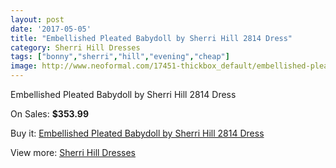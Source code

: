 ```yaml
---
layout: post
date: '2017-05-05'
title: "Embellished Pleated Babydoll by Sherri Hill 2814 Dress"
category: Sherri Hill Dresses
tags: ["bonny","sherri","hill","evening","cheap"]
image: http://www.neoformal.com/17451-thickbox_default/embellished-pleated-babydoll-by-sherri-hill-2814-dress.jpg
---
```

Embellished Pleated Babydoll by Sherri Hill 2814 Dress

On Sales: **$353.99**
<a href="https://www.neoformal.com/en/sherri-hill-dresses-2014/5715-embellished-pleated-babydoll-by-sherri-hill-2814-dress.html"><amp-img layout="responsive" width="600" height="600" src="//www.neoformal.com/17451-thickbox_default/embellished-pleated-babydoll-by-sherri-hill-2814-dress.jpg" alt="Embellished Pleated Babydoll by Sherri Hill 2814 Dress 0" /></a>
<a href="https://www.neoformal.com/en/sherri-hill-dresses-2014/5715-embellished-pleated-babydoll-by-sherri-hill-2814-dress.html"><amp-img layout="responsive" width="600" height="600" src="//www.neoformal.com/17463-thickbox_default/embellished-pleated-babydoll-by-sherri-hill-2814-dress.jpg" alt="Embellished Pleated Babydoll by Sherri Hill 2814 Dress 1" /></a>
<a href="https://www.neoformal.com/en/sherri-hill-dresses-2014/5715-embellished-pleated-babydoll-by-sherri-hill-2814-dress.html"><amp-img layout="responsive" width="600" height="600" src="//www.neoformal.com/17462-thickbox_default/embellished-pleated-babydoll-by-sherri-hill-2814-dress.jpg" alt="Embellished Pleated Babydoll by Sherri Hill 2814 Dress 2" /></a>
<a href="https://www.neoformal.com/en/sherri-hill-dresses-2014/5715-embellished-pleated-babydoll-by-sherri-hill-2814-dress.html"><amp-img layout="responsive" width="600" height="600" src="//www.neoformal.com/17461-thickbox_default/embellished-pleated-babydoll-by-sherri-hill-2814-dress.jpg" alt="Embellished Pleated Babydoll by Sherri Hill 2814 Dress 3" /></a>
<a href="https://www.neoformal.com/en/sherri-hill-dresses-2014/5715-embellished-pleated-babydoll-by-sherri-hill-2814-dress.html"><amp-img layout="responsive" width="600" height="600" src="//www.neoformal.com/17460-thickbox_default/embellished-pleated-babydoll-by-sherri-hill-2814-dress.jpg" alt="Embellished Pleated Babydoll by Sherri Hill 2814 Dress 4" /></a>
<a href="https://www.neoformal.com/en/sherri-hill-dresses-2014/5715-embellished-pleated-babydoll-by-sherri-hill-2814-dress.html"><amp-img layout="responsive" width="600" height="600" src="//www.neoformal.com/17459-thickbox_default/embellished-pleated-babydoll-by-sherri-hill-2814-dress.jpg" alt="Embellished Pleated Babydoll by Sherri Hill 2814 Dress 5" /></a>
<a href="https://www.neoformal.com/en/sherri-hill-dresses-2014/5715-embellished-pleated-babydoll-by-sherri-hill-2814-dress.html"><amp-img layout="responsive" width="600" height="600" src="//www.neoformal.com/17458-thickbox_default/embellished-pleated-babydoll-by-sherri-hill-2814-dress.jpg" alt="Embellished Pleated Babydoll by Sherri Hill 2814 Dress 6" /></a>
<a href="https://www.neoformal.com/en/sherri-hill-dresses-2014/5715-embellished-pleated-babydoll-by-sherri-hill-2814-dress.html"><amp-img layout="responsive" width="600" height="600" src="//www.neoformal.com/17457-thickbox_default/embellished-pleated-babydoll-by-sherri-hill-2814-dress.jpg" alt="Embellished Pleated Babydoll by Sherri Hill 2814 Dress 7" /></a>
<a href="https://www.neoformal.com/en/sherri-hill-dresses-2014/5715-embellished-pleated-babydoll-by-sherri-hill-2814-dress.html"><amp-img layout="responsive" width="600" height="600" src="//www.neoformal.com/17456-thickbox_default/embellished-pleated-babydoll-by-sherri-hill-2814-dress.jpg" alt="Embellished Pleated Babydoll by Sherri Hill 2814 Dress 8" /></a>
<a href="https://www.neoformal.com/en/sherri-hill-dresses-2014/5715-embellished-pleated-babydoll-by-sherri-hill-2814-dress.html"><amp-img layout="responsive" width="600" height="600" src="//www.neoformal.com/17455-thickbox_default/embellished-pleated-babydoll-by-sherri-hill-2814-dress.jpg" alt="Embellished Pleated Babydoll by Sherri Hill 2814 Dress 9" /></a>
<a href="https://www.neoformal.com/en/sherri-hill-dresses-2014/5715-embellished-pleated-babydoll-by-sherri-hill-2814-dress.html"><amp-img layout="responsive" width="600" height="600" src="//www.neoformal.com/17454-thickbox_default/embellished-pleated-babydoll-by-sherri-hill-2814-dress.jpg" alt="Embellished Pleated Babydoll by Sherri Hill 2814 Dress 10" /></a>
<a href="https://www.neoformal.com/en/sherri-hill-dresses-2014/5715-embellished-pleated-babydoll-by-sherri-hill-2814-dress.html"><amp-img layout="responsive" width="600" height="600" src="//www.neoformal.com/17453-thickbox_default/embellished-pleated-babydoll-by-sherri-hill-2814-dress.jpg" alt="Embellished Pleated Babydoll by Sherri Hill 2814 Dress 11" /></a>
<a href="https://www.neoformal.com/en/sherri-hill-dresses-2014/5715-embellished-pleated-babydoll-by-sherri-hill-2814-dress.html"><amp-img layout="responsive" width="600" height="600" src="//www.neoformal.com/17452-thickbox_default/embellished-pleated-babydoll-by-sherri-hill-2814-dress.jpg" alt="Embellished Pleated Babydoll by Sherri Hill 2814 Dress 12" /></a>

Buy it: [Embellished Pleated Babydoll by Sherri Hill 2814 Dress](https://www.neoformal.com/en/sherri-hill-dresses-2014/5715-embellished-pleated-babydoll-by-sherri-hill-2814-dress.html "Embellished Pleated Babydoll by Sherri Hill 2814 Dress")

View more: [Sherri Hill Dresses](https://www.neoformal.com/en/73-sherri-hill-dresses-2014 "Sherri Hill Dresses")